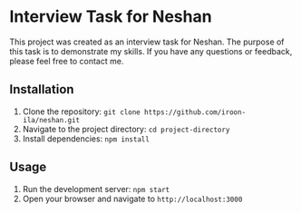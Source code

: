 # Interview Task for Neshan

This project was created as an interview task for Neshan. The purpose of this task is to demonstrate my skills. If you have any questions or feedback, please feel free to contact me.

## Installation

1. Clone the repository: `git clone https://github.com/iroon-ila/neshan.git`
2. Navigate to the project directory: `cd project-directory`
3. Install dependencies: `npm install`

## Usage

1. Run the development server: `npm start`
2. Open your browser and navigate to `http://localhost:3000`
